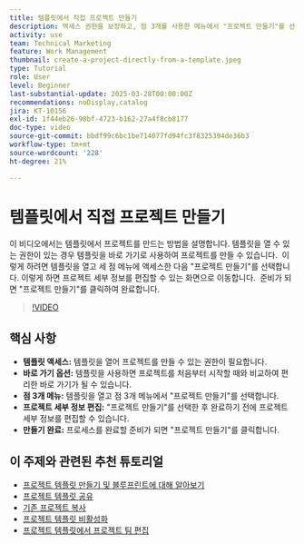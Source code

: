 ```yaml
---
title: 템플릿에서 직접 프로젝트 만들기
description: 액세스 권한을 보장하고, 점 3개를 사용한 메뉴에서 "프로젝트 만들기"를 선택하고, 필요에 따라 프로젝트 세부 정보를 편집하고, 효율적인 설정 대안을 위해 프로세스를 마무리하여 템플릿에서 직접 프로젝트를 만듭니다.
activity: use
team: Technical Marketing
feature: Work Management
thumbnail: create-a-project-directly-from-a-template.jpeg
type: Tutorial
role: User
level: Beginner
last-substantial-update: 2025-03-28T00:00:00Z
recommendations: noDisplay,catalog
jira: KT-10156
exl-id: 1f44eb26-98bf-4723-b162-27a4f8cb8177
doc-type: video
source-git-commit: bbdf99c6bc1be714077fd94fc3f8325394de36b3
workflow-type: tm+mt
source-wordcount: '228'
ht-degree: 21%

---
```


# 템플릿에서 직접 프로젝트 만들기

이 비디오에서는 템플릿에서 프로젝트를 만드는 방법을 설명합니다. &#x200B; 템플릿을 열 수 있는 권한이 있는 경우 템플릿을 바로 가기로 사용하여 프로젝트를 만들 수 있습니다. &#x200B; 이렇게 하려면 템플릿을 열고 세 점 메뉴에 액세스한 다음 &quot;프로젝트 만들기&quot;를 선택합니다&#x200B;. 이렇게 하면 프로젝트 세부 정보를 편집할 수 있는 화면으로 이동합니다. &#x200B; 준비가 되면 &quot;프로젝트 만들기&quot;를 클릭하여 완료합니다. &#x200B;

>[!VIDEO](https://video.tv.adobe.com/v/3456013/?quality=12&learn=on&enablevpops=1)

## 핵심 사항

* **템플릿 액세스:** 템플릿을 열어 프로젝트를 만들 수 있는 권한이 필요합니다. &#x200B;
* **바로 가기 옵션:** 템플릿을 사용하면 프로젝트를 처음부터 시작할 때와 비교하여 편리한 바로 가기가 될 수 있습니다. &#x200B;
* **점 3개 메뉴:** 템플릿을 열고 점 3개 메뉴에서 &quot;프로젝트 만들기&quot;를 선택합니다. &#x200B;
* **프로젝트 세부 정보 편집:** &quot;프로젝트 만들기&quot;를 선택한 후 완료하기 전에 프로젝트 세부 정보를 편집할 수 있습니다. &#x200B;
* **만들기 완료:** 프로세스를 완료할 준비가 되면 &quot;프로젝트 만들기&quot;를 클릭합니다. &#x200B;


## 이 주제와 관련된 추천 튜토리얼

* [프로젝트 템플릿 만들기 및 블루프린트에 대해 알아보기](/help/manage-work/create-and-manage-project-templates/create-a-project-template.md)
* [프로젝트 템플릿 공유](/help/manage-work/create-and-manage-project-templates/share-a-project-template.md)
* [기존 프로젝트 복사](/help/manage-work/manage-projects/copy-an-existing-project.md)
* [프로젝트 템플릿 비활성화](/help/manage-work/create-and-manage-project-templates/deactivate-a-project-template.md)
* [프로젝트 템플릿에서 프로젝트 팀 편집](/help/manage-work/create-and-manage-project-templates/edit-the-project-team-in-a-project-template.md)
